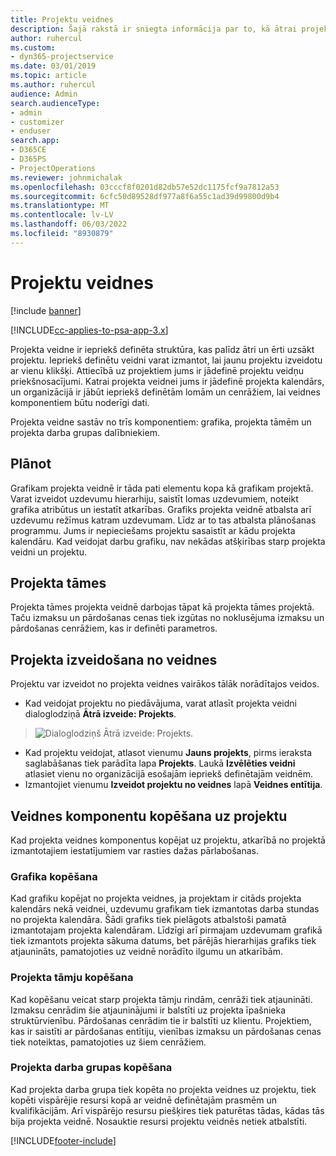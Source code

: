 ```yaml
---
title: Projektu veidnes
description: Šajā rakstā ir sniegta informācija par to, kā ātrai projekta iestatīšanai var izmantot projektu veidnes.
author: ruhercul
ms.custom:
- dyn365-projectservice
ms.date: 03/01/2019
ms.topic: article
ms.author: ruhercul
audience: Admin
search.audienceType:
- admin
- customizer
- enduser
search.app:
- D365CE
- D365PS
- ProjectOperations
ms.reviewer: johnmichalak
ms.openlocfilehash: 03cccf8f0201d82db57e52dc1175fcf9a7812a53
ms.sourcegitcommit: 6cfc50d89528df977a8f6a55c1ad39d99800d9b4
ms.translationtype: MT
ms.contentlocale: lv-LV
ms.lasthandoff: 06/03/2022
ms.locfileid: "8930879"
---
```

# <a name="project-templates"></a>Projektu veidnes 

[!include [banner](../includes/psa-now-project-operations.md)]

[!INCLUDE[cc-applies-to-psa-app-3.x](../includes/cc-applies-to-psa-app-3x.md)]

Projekta veidne ir iepriekš definēta struktūra, kas palīdz ātri un ērti uzsākt projektu. Iepriekš definētu veidni varat izmantot, lai jaunu projektu izveidotu ar vienu klikšķi. Attiecībā uz projektiem jums ir jādefinē projektu veidņu priekšnosacījumi. Katrai projekta veidnei jums ir jādefinē projekta kalendārs, un organizācijā ir jābūt iepriekš definētām lomām un cenrāžiem, lai veidnes komponentiem būtu noderīgi dati.

Projekta veidne sastāv no trīs komponentiem: grafika, projekta tāmēm un projekta darba grupas dalībniekiem.

## <a name="schedule"></a>Plānot

Grafikam projekta veidnē ir tāda pati elementu kopa kā grafikam projektā. Varat izveidot uzdevumu hierarhiju, saistīt lomas uzdevumiem, noteikt grafika atribūtus un iestatīt atkarības. Grafiks projekta veidnē atbalsta arī uzdevumu režīmus katram uzdevumam. Līdz ar to tas atbalsta plānošanas programmu. Jums ir nepieciešams projektu sasaistīt ar kādu projekta kalendāru. Kad veidojat darbu grafiku, nav nekādas atšķirības starp projekta veidni un projektu.

## <a name="project-estimates"></a>Projekta tāmes

Projekta tāmes projekta veidnē darbojas tāpat kā projekta tāmes projektā. Taču izmaksu un pārdošanas cenas tiek izgūtas no noklusējuma izmaksu un pārdošanas cenrāžiem, kas ir definēti parametros.

## <a name="creating-a-project-from-a-template"></a>Projekta izveidošana no veidnes
 
Projektu var izveidot no projekta veidnes vairākos tālāk norādītajos veidos.

- Kad veidojat projektu no piedāvājuma, varat atlasīt projekta veidni dialoglodziņā **Ātrā izveide: Projekts**.

> ![Dialoglodziņš Ātrā izveide: Projekts.](media/project-11.png)

- Kad projektu veidojat, atlasot vienumu **Jauns projekts**, pirms ieraksta saglabāšanas tiek parādīta lapa **Projekts**. Laukā **Izvēlēties veidni** atlasiet vienu no organizācijā esošajām iepriekš definētajām veidnēm.
- Izmantojiet vienumu **Izveidot projektu no veidnes** lapā **Veidnes entītija**.

## <a name="copying-components-of-template-to-project"></a>Veidnes komponentu kopēšana uz projektu

Kad projekta veidnes komponentus kopējat uz projektu, atkarībā no projektā izmantotajiem iestatījumiem var rasties dažas pārlabošanas.

### <a name="copying-the-schedule"></a>Grafika kopēšana

Kad grafiku kopējat no projekta veidnes, ja projektam ir citāds projekta kalendārs nekā veidnei, uzdevumu grafikam tiek izmantotas darba stundas no projekta kalendāra. Šādi grafiks tiek pielāgots atbalstoši pamatā izmantotajam projekta kalendāram. Līdzīgi arī pirmajam uzdevumam grafikā tiek izmantots projekta sākuma datums, bet pārējās hierarhijas grafiks tiek atjaunināts, pamatojoties uz veidnē norādīto ilgumu un atkarībām. 

### <a name="copying-project-estimates"></a>Projekta tāmju kopēšana 

Kad kopēšanu veicat starp projekta tāmju rindām, cenrāži tiek atjaunināti. Izmaksu cenrādim šie atjauninājumi ir balstīti uz projekta īpašnieka struktūrvienību. Pārdošanas cenrādim tie ir balstīti uz klientu. Projektiem, kas ir saistīti ar pārdošanas entītiju, vienības izmaksu un pārdošanas cenas tiek noteiktas, pamatojoties uz šiem cenrāžiem.

### <a name="copying-a-project-team"></a>Projekta darba grupas kopēšana

Kad projekta darba grupa tiek kopēta no projekta veidnes uz projektu, tiek kopēti vispārējie resursi kopā ar veidnē definētajām prasmēm un kvalifikācijām. Arī vispārējo resursu piešķires tiek paturētas tādas, kādas tās bija projekta veidnē. Nosauktie resursi projektu veidnēs netiek atbalstīti.


[!INCLUDE[footer-include](../includes/footer-banner.md)]

